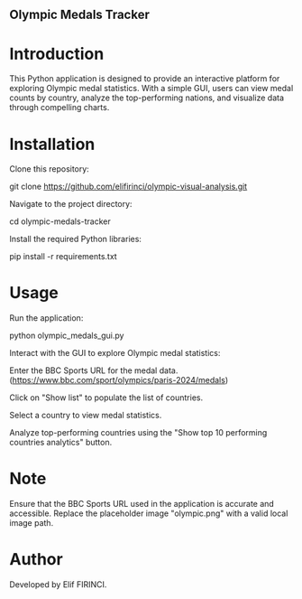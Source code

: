 ## Olympic Medals Tracker

# Introduction

This Python application is designed to provide an interactive platform for exploring Olympic medal statistics. With a simple GUI, users can view medal counts by country, analyze the top-performing nations, and visualize data through compelling charts.

# Installation

Clone this repository:

git clone https://github.com/elifirinci/olympic-visual-analysis.git

Navigate to the project directory:

cd olympic-medals-tracker

Install the required Python libraries:

pip install -r requirements.txt

# Usage

Run the application:

python olympic_medals_gui.py

Interact with the GUI to explore Olympic medal statistics:

Enter the BBC Sports URL for the medal data. (https://www.bbc.com/sport/olympics/paris-2024/medals)

Click on "Show list" to populate the list of countries.

Select a country to view medal statistics.

Analyze top-performing countries using the "Show top 10 performing countries analytics" button.

# Note

Ensure that the BBC Sports URL used in the application is accurate and accessible. Replace the placeholder image "olympic.png" with a valid local image path.

# Author

Developed by Elif FIRINCI.

